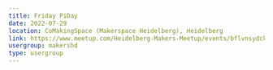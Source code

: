 ```yaml
---
title: Friday PiDay
date: 2022-07-29
location: CoMakingSpace (Makerspace Heidelberg), Heidelberg
link: https://www.meetup.com/Heidelberg-Makers-Meetup/events/bflvnsydckbmc/
usergroup: makershd
type: usergroup
---
```

